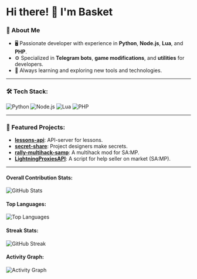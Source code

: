 # Hi there! 👋 I'm Basket

### 🌟 About Me
- 🖥️ Passionate developer with experience in **Python**, **Node.js**, **Lua**, and **PHP**.
- ⚙️ Specialized in **Telegram bots**, **game modifications**, and **utilities** for developers.
- 🐍 Always learning and exploring new tools and technologies.

---

### 🛠️ Tech Stack:
![Python](https://img.shields.io/badge/-Python-3776AB?logo=python&logoColor=white&style=flat-square)
![Node.js](https://img.shields.io/badge/-Node.js-339933?logo=node.js&logoColor=white&style=flat-square)
![Lua](https://img.shields.io/badge/-Lua-2C2D72?logo=lua&logoColor=white&style=flat-square)
![PHP](https://img.shields.io/badge/-PHP-777BB4?logo=php&logoColor=white&style=flat-square)

---

### 🚀 Featured Projects:
- **[lessons-api](https://github.com/sandersbasket/lessons-api)**: API-server for lessons.
- **[secret-share](https://github.com/sandersbasket/secretshare/tree/master)**: Project designers make secrets.
- **[rally-multihack-samp](https://github.com/sandersbasket/rally-multihack-samp)**: A multihack mod for SA:MP.
- **[LightningProxiesAPI](https://github.com/sandersbasket/LightningProxiesAPI)**: A script for help seller on market (SA:MP).

---

#### Overall Contribution Stats:
![GitHub Stats](https://github-readme-stats.vercel.app/api?username=sandersbasket&show_icons=true&theme=radical)

#### Top Languages:
![Top Languages](https://github-readme-stats.vercel.app/api/top-langs/?username=sandersbasket&layout=compact&theme=radical)

#### Streak Stats:
![GitHub Streak](https://streak-stats.demolab.com?user=sandersbasket&theme=radical&hide_border=true)

#### Activity Graph:
![Activity Graph](https://github-readme-activity-graph.vercel.app/graph?username=sandersbasket&theme=radical)


